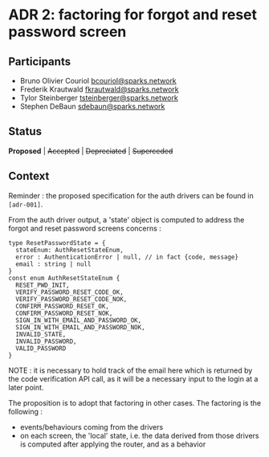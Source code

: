 # ADR 2: factoring for forgot and reset password screen

## Participants
- Bruno Olivier Couriol <bcouriol@sparks.network>
- Frederik Krautwald <fkrautwald@sparks.network>
- Tylor Steinberger <tsteinberger@sparks.network>
- Stephen DeBaun <sdebaun@sparks.network>

## Status

**Proposed** | ~~Accepted~~ | ~~Depreciated~~ | ~~Superceded~~

## Context
Reminder : the proposed specification for the auth drivers can be found in `[adr-001]`.  

From the auth driver output, a 'state' object is computed to 
address the forgot and reset password screens concerns :

```
type ResetPasswordState = {
  stateEnum: AuthResetStateEnum,
  error : AuthenticationError | null, // in fact {code, message}
  email : string | null
}
const enum AuthResetStateEnum {
  RESET_PWD_INIT,
  VERIFY_PASSWORD_RESET_CODE_OK,
  VERIFY_PASSWORD_RESET_CODE_NOK,
  CONFIRM_PASSWORD_RESET_OK,
  CONFIRM_PASSWORD_RESET_NOK,
  SIGN_IN_WITH_EMAIL_AND_PASSWORD_OK,
  SIGN_IN_WITH_EMAIL_AND_PASSWORD_NOK,
  INVALID_STATE,
  INVALID_PASSWORD,
  VALID_PASSWORD
}
```

NOTE : it is necessary to hold track of the email here which is returned by the code verification API call, as it will be a necessary input to the login at a later point.

The proposition is to adopt that factoring in other cases. The factoring is the following :

- events/behaviours coming from the drivers
- on each screen, the 'local' state, i.e. the data derived from those drivers is computed after applying the router, and as a behavior

